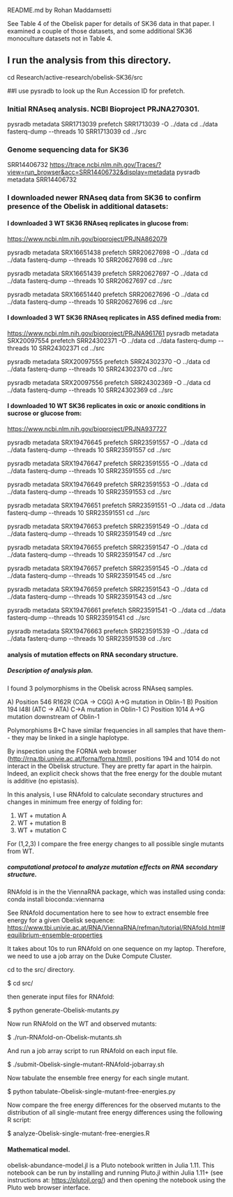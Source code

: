 README.md by Rohan Maddamsetti

See Table 4 of the Obelisk paper for details of SK36 data in that paper.
I examined a couple of those datasets, and some additional SK36 monoculture datasets not in Table 4.

## I run the analysis from this directory.
cd Research/active-research/obelisk-SK36/src

##I use pysradb to look up the Run Accession ID for prefetch.

### Initial RNAseq analysis. NCBI Bioproject PRJNA270301.
pysradb metadata SRR1713039
prefetch SRR1713039 -O ../data
cd ../data
fasterq-dump --threads 10 SRR1713039
cd ../src

### Genome sequencing data for SK36
SRR14406732
https://trace.ncbi.nlm.nih.gov/Traces/?view=run_browser&acc=SRR14406732&display=metadata
pysradb metadata SRR14406732


### I downloaded newer RNAseq data from SK36 to confirm presence of the Obelisk in additional datasets:

#### I downloaded 3 WT SK36 RNAseq replicates in glucose from:
https://www.ncbi.nlm.nih.gov/bioproject/PRJNA862079

pysradb metadata SRX16651438
prefetch SRR20627698 -O ../data
cd ../data
fasterq-dump --threads 10 SRR20627698
cd ../src

pysradb metadata SRX16651439
prefetch SRR20627697 -O ../data
cd ../data
fasterq-dump --threads 10 SRR20627697
cd ../src

pysradb metadata SRX16651440
prefetch SRR20627696 -O ../data
cd ../data
fasterq-dump --threads 10 SRR20627696
cd ../src

#### I downloaded 3 WT SK36 RNAseq replicates in ASS defined media from:
https://www.ncbi.nlm.nih.gov/bioproject/PRJNA961761
pysradb metadata SRX20097554
prefetch SRR24302371 -O ../data
cd ../data
fasterq-dump --threads 10 SRR24302371
cd ../src

pysradb metadata SRX20097555
prefetch SRR24302370 -O ../data
cd ../data
fasterq-dump --threads 10 SRR24302370
cd ../src

pysradb metadata SRX20097556
prefetch SRR24302369 -O ../data
cd ../data
fasterq-dump --threads 10 SRR24302369
cd ../src

#### I downloaded 10 WT SK36 replicates in oxic or anoxic conditions in sucrose or glucose from:
https://www.ncbi.nlm.nih.gov/bioproject/PRJNA937727

pysradb metadata SRX19476645
prefetch SRR23591557 -O ../data
cd ../data
fasterq-dump --threads 10 SRR23591557
cd ../src

pysradb metadata SRX19476647
prefetch SRR23591555 -O ../data
cd ../data
fasterq-dump --threads 10 SRR23591555
cd ../src

pysradb metadata SRX19476649
prefetch SRR23591553 -O ../data
cd ../data
fasterq-dump --threads 10 SRR23591553
cd ../src

pysradb metadata SRX19476651
prefetch SRR23591551 -O ../data
cd ../data
fasterq-dump --threads 10 SRR23591551
cd ../src

pysradb metadata SRX19476653
prefetch SRR23591549 -O ../data
cd ../data
fasterq-dump --threads 10 SRR23591549
cd ../src

pysradb metadata SRX19476655
prefetch SRR23591547 -O ../data
cd ../data
fasterq-dump --threads 10 SRR23591547
cd ../src

pysradb metadata SRX19476657
prefetch SRR23591545 -O ../data
cd ../data
fasterq-dump --threads 10 SRR23591545
cd ../src

pysradb metadata SRX19476659
prefetch SRR23591543 -O ../data
cd ../data
fasterq-dump --threads 10 SRR23591543
cd ../src

pysradb metadata SRX19476661
prefetch SRR23591541 -O ../data
cd ../data
fasterq-dump --threads 10 SRR23591541
cd ../src

pysradb metadata SRX19476663
prefetch SRR23591539 -O ../data
cd ../data
fasterq-dump --threads 10 SRR23591539
cd ../src


#### analysis of mutation effects on RNA secondary structure.

##### Description of analysis plan.

I found 3 polymorphisms in the Obelisk across RNAseq samples.

A) Position 546 R162R (CGA -> CGG) A->G mutation in Oblin-1
B) Position 194 I48I (ATC -> ATA) C->A mutation in Oblin-1
C) Position 1014 A->G mutation downstream of Oblin-1

Polymorphisms B+C have similar frequencies in all samples that have them--
they may be linked in a single haplotype.

By inspection using the FORNA web browser (http://rna.tbi.univie.ac.at/forna/forna.html),
positions 194 and 1014 do not interact in the Obelisk structure.
They are pretty far apart in the hairpin.
Indeed, an explicit check shows that the free energy for the double mutant is additive (no epistasis).

In this analysis, I use RNAfold to calculate secondary structures and changes in
minimum free energy of folding for:

1) WT + mutation A
2) WT + mutation B
3) WT + mutation C

For (1,2,3) I compare the free energy changes to all possible single mutants from WT.

##### computational protocol to analyze mutation effects on RNA secondary structure.

RNAfold is in the the ViennaRNA package, which was installed using conda:
conda install bioconda::viennarna

See RNAfold documentation here to see how to extract ensemble free energy for a given Obelisk sequence:
https://www.tbi.univie.ac.at/RNA/ViennaRNA/refman/tutorial/RNAfold.html#equilibrium-ensemble-properties

It takes about 10s to run RNAfold on one sequence on my laptop. Therefore, we need to use a job array
on the Duke Compute Cluster.

cd to the src/ directory.

$ cd src/

then generate input files for RNAfold:

$ python generate-Obelisk-mutants.py

Now run RNAfold on the WT and observed mutants:

$ ./run-RNAfold-on-Obelisk-mutants.sh

And run a job array script to run RNAfold on each input file.

$ ./submit-Obelisk-single-mutant-RNAfold-jobarray.sh

Now tabulate the ensemble free energy for each single mutant.

$ python tabulate-Obelisk-single-mutant-free-energies.py

Now compare the free energy differences for the observed mutants to the distribution
of all single-mutant free energy differences using the following R script:

$ analyze-Obelisk-single-mutant-free-energies.R

#### Mathematical model.

obelisk-abundance-model.jl is a Pluto notebook written in Julia 1.11.
This notebook can be run by installing and running Pluto.jl within Julia 1.11+ 
(see instructions at: https://plutojl.org/) and then opening the notebook using the
Pluto web browser interface. 

